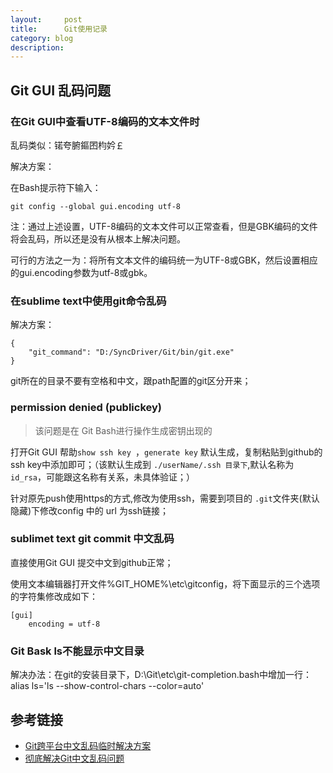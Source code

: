 ```yaml
---
layout:     post
title:      Git使用记录
category: blog
description: 
---
```

## Git GUI 乱码问题

### 在Git GUI中查看UTF-8编码的文本文件时

乱码类似：锘夸腑鏂囨枃妗￡

解决方案：

在Bash提示符下输入：

	git config --global gui.encoding utf-8

注：通过上述设置，UTF-8编码的文本文件可以正常查看，但是GBK编码的文件将会乱码，所以还是没有从根本上解决问题。

可行的方法之一为：将所有文本文件的编码统一为UTF-8或GBK，然后设置相应的gui.encoding参数为utf-8或gbk。

### 在sublime text中使用git命令乱码

解决方案：

	{
		"git_command": "D:/SyncDriver/Git/bin/git.exe"
	}

git所在的目录不要有空格和中文，跟path配置的git区分开来；

### permission denied (publickey)
> 该问题是在 Git Bash进行操作生成密钥出现的

打开Git GUI 帮助`show ssh key `，`generate key` 默认生成，复制粘贴到github的ssh key中添加即可；（该默认生成到 `./userName/.ssh 目录下`,默认名称为`id_rsa`，可能跟这名称有关系，未具体验证；）

针对原先push使用https的方式,修改为使用ssh，需要到项目的 `.git`文件夹(默认隐藏)下修改config 中的 url 为ssh链接；

### sublimet text git commit 中文乱码

直接使用Git GUI 提交中文到github正常；

使用文本编辑器打开文件%GIT_HOME%\etc\gitconfig，将下面显示的三个选项的字符集修改成如下：

	[gui]
     	encoding = utf-8

### Git Bask ls不能显示中文目录 

解决办法：在git的安装目录下，D:\Git\etc\git-completion.bash中增加一行： 
alias ls='ls --show-control-chars --color=auto'


## 参考链接

* [Git跨平台中文乱码临时解决方案](http://blog.csdn.net/snowdream86/article/details/6891319)
* [彻底解决Git中文乱码问题](http://www.diguage.com/archives/26.html)